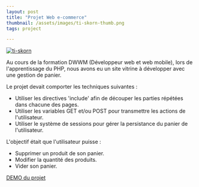 ```yaml
---
layout: post
title: "Projet Web e-commerce"
thumbnail: /assets/images/ti-skorn-thumb.png
tags: project

---
```


[![ti-skorn]({{site.baseurl}}/assets/images/ti-skorn-thumb.png)](http://ty-skorn.disanvland.ovh)

Au cours de la formation DWWM (Développeur web et web mobile), lors de l'apprentissage du PHP, nous avons eu un site vitrine à développer avec une gestion de panier.

Le projet devait comporter les techniques suivantes :

- Utiliser les directives 'include' afin de découper les parties répétées dans chacune des pages.
- Utiliser les variables GET et/ou POST pour transmettre les actions de l'utilisateur.
- Utiliser le système de sessions pour gérer la persistance du panier de l'utilisateur.

L'objectif était que l'utilisateur puisse :

- Supprimer un produit de son panier.
- Modifier la quantité des produits.
- Vider son panier.

[DEMO du projet](http://ty-skorn.disanvland.ovh)